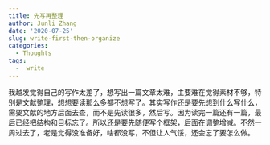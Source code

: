 ```yaml
---
title: 先写再整理
author: Junli Zhang
date: '2020-07-25'
slug: write-first-then-organize
categories:
  - Thoughts
tags:
  -  write
---
```


我越发觉得自己的写作太差了，想写出一篇文章太难，主要难在觉得素材不够，特别是文献整理，想想要读那么多都不想写了。其实写作还是要先想到什么写什么，需要文献的地方后面去查，而不是先读很多，然后写。因为读完一篇还有一篇，最后已经把结构和目标忘了。所以还是要先随便写个框架，后面在调整增减。不然一周过去了，老是觉得没准备好，啥都没写，不但让人气馁，还会忘了要怎么做。

